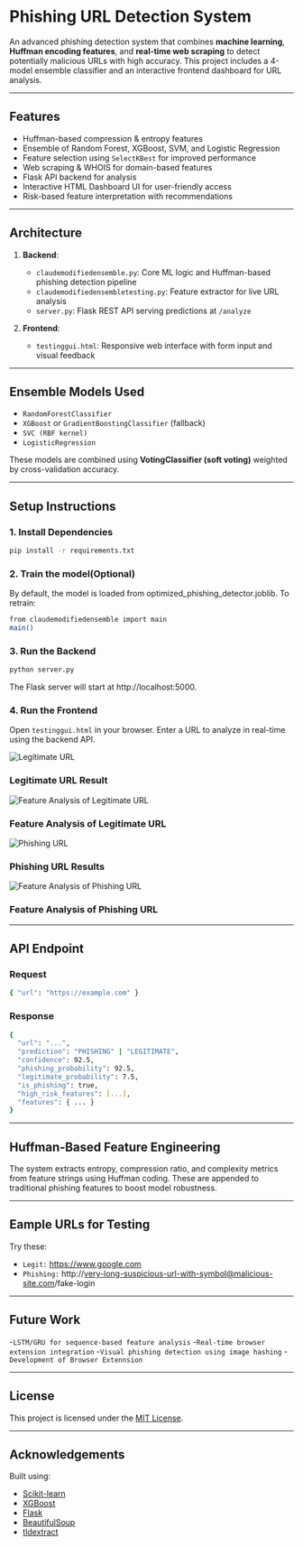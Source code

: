 #  Phishing URL Detection System

An advanced phishing detection system that combines **machine learning**, **Huffman encoding features**, and **real-time web scraping** to detect potentially malicious URLs with high accuracy. This project includes a 4-model ensemble classifier and an interactive frontend dashboard for URL analysis.

---

##  Features

-  Huffman-based compression & entropy features
-  Ensemble of Random Forest, XGBoost, SVM, and Logistic Regression
-  Feature selection using `SelectKBest` for improved performance
-  Web scraping & WHOIS for domain-based features
-  Flask API backend for analysis
-  Interactive HTML Dashboard UI for user-friendly access
-  Risk-based feature interpretation with recommendations

---

## Architecture

1. **Backend**:
   - `claudemodifiedensemble.py`: Core ML logic and Huffman-based phishing detection pipeline
   - `claudemodifiedensembletesting.py`: Feature extractor for live URL analysis
   - `server.py`: Flask REST API serving predictions at `/analyze`

2. **Frontend**:
   - `testinggui.html`: Responsive web interface with form input and visual feedback

---

##  Ensemble Models Used

- `RandomForestClassifier`
- `XGBoost` or `GradientBoostingClassifier` (fallback)
- `SVC (RBF kernel)`
- `LogisticRegression`

These models are combined using **VotingClassifier (soft voting)** weighted by cross-validation accuracy.

---

##  Setup Instructions

### 1. Install Dependencies

```bash
pip install -r requirements.txt
```

### 2. Train the model(Optional)

By default, the model is loaded from optimized_phishing_detector.joblib. To retrain:
```bash
from claudemodifiedensemble import main
main()
```

### 3. Run the Backend

```bash
python server.py
```
The Flask server will start at http://localhost:5000.

### 4. Run the Frontend

Open `testinggui.html` in your browser. Enter a URL to analyze in real-time using the backend API.

![Legitimate URL](https://github.com/incognitoalpha/PhishGuard-4X-/blob/main/legitimate.png)

### Legitimate URL Result

![Feature Analysis of Legitimate URL](https://github.com/incognitoalpha/PhishGuard-4X-/blob/main/Legitimate%20feature.png)

### Feature Analysis of Legitimate URL

![Phishing URL](https://github.com/incognitoalpha/PhishGuard-4X-/blob/main/phishing%20web.png)

### Phishing URL Results

![Feature Analysis of Phishing URL](https://github.com/incognitoalpha/PhishGuard-4X-/blob/main/phishing%20feature.png)

### Feature Analysis of Phishing URL

---

## API Endpoint

### Request

```bash
{ "url": "https://example.com" }
```

### Response

```bash
{
  "url": "...",
  "prediction": "PHISHING" | "LEGITIMATE",
  "confidence": 92.5,
  "phishing_probability": 92.5,
  "legitimate_probability": 7.5,
  "is_phishing": true,
  "high_risk_features": [...],
  "features": { ... }
}
```

---

## Huffman-Based Feature Engineering

The system extracts entropy, compression ratio, and complexity metrics from feature strings using Huffman coding. These are appended to traditional phishing features to boost model robustness.

---

## Eample URLs for Testing

Try these:
- `Legit:` https://www.google.com
- `Phishing:` http://very-long-suspicious-url-with-symbol@malicious-site.com/fake-login

---

## Future Work

-`LSTM/GRU for sequence-based feature analysis`
-`Real-time browser extension integration`
-`Visual phishing detection using image hashing`
-`Development of Browser Extennsion`

---

##  License

This project is licensed under the [MIT License](https://opensource.org/licenses/MIT).

---

##  Acknowledgements

Built using:

- [Scikit-learn](https://scikit-learn.org/)
- [XGBoost](https://xgboost.ai/)
- [Flask](https://flask.palletsprojects.com/)
- [BeautifulSoup](https://www.crummy.com/software/BeautifulSoup/)
- [tldextract](https://github.com/john-kurkowski/tldextract)
